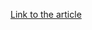 [Link to the article](https://detect.fyi/cybervolks-ransomware-ad38134b1b0a?source=rss-3d60ce83d2f7------2)
